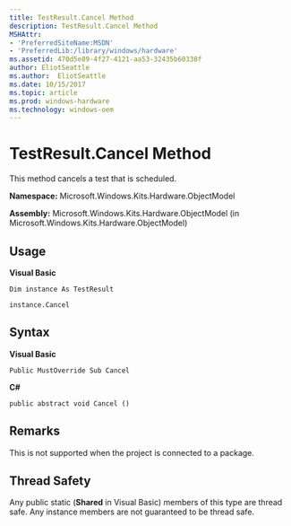 ```yaml
---
title: TestResult.Cancel Method
description: TestResult.Cancel Method
MSHAttr:
- 'PreferredSiteName:MSDN'
- 'PreferredLib:/library/windows/hardware'
ms.assetid: 470d5e89-4f27-4121-aa53-32435b60338f
author: EliotSeattle
ms.author:  EliotSeattle
ms.date: 10/15/2017
ms.topic: article
ms.prod: windows-hardware
ms.technology: windows-oem
---
```


# TestResult.Cancel Method


This method cancels a test that is scheduled.

**Namespace:** Microsoft.Windows.Kits.Hardware.ObjectModel

**Assembly:** Microsoft.Windows.Kits.Hardware.ObjectModel (in Microsoft.Windows.Kits.Hardware.ObjectModel)

## <span id="Usage"></span><span id="usage"></span><span id="USAGE"></span>Usage


**Visual Basic**

`Dim instance As TestResult`

`instance.Cancel`

## <span id="Syntax"></span><span id="syntax"></span><span id="SYNTAX"></span>Syntax


**Visual Basic**

`Public MustOverride Sub Cancel`

**C#**

`public abstract void Cancel ()`

## <span id="Remarks"></span><span id="remarks"></span><span id="REMARKS"></span>Remarks


This is not supported when the project is connected to a package.

## <span id="Thread_Safety"></span><span id="thread_safety"></span><span id="THREAD_SAFETY"></span>Thread Safety


Any public static (**Shared** in Visual Basic) members of this type are thread safe. Any instance members are not guaranteed to be thread safe.

 

 






